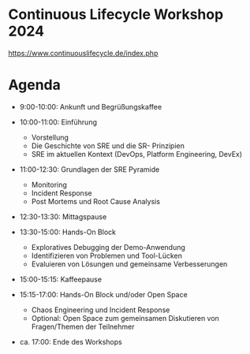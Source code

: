 # Continuous Lifecycle Workshop 2024

https://www.continuouslifecycle.de/index.php

# Agenda

- 9:00-10:00: Ankunft und Begrüßungskaffee
- 10:00-11:00: Einführung 
   - Vorstellung
   - Die Geschichte von SRE und die SR- Prinzipien
   - SRE im aktuellen Kontext (DevOps, Platform Engineering, DevEx)

- 11:00-12:30: Grundlagen der SRE Pyramide
   - Monitoring
   - Incident Response
   - Post Mortems und Root Cause Analysis
- 12:30-13:30: Mittagspause
- 13:30-15:00: Hands-On Block
   - Exploratives Debugging der Demo-Anwendung
   - Identifizieren von Problemen und Tool-Lücken
   - Evaluieren von Lösungen und gemeinsame Verbesserungen 
- 15:00-15:15: Kaffeepause
- 15:15-17:00: Hands-On Block und/oder Open Space
   - Chaos Engineering und Incident Response
   - Optional: Open Space zum gemeinsamen Diskutieren von Fragen/Themen der Teilnehmer
- ca. 17:00: Ende des Workshops

